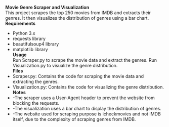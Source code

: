 **Movie Genre Scraper and Visualization**  
This project scrapes the top 250 movies from IMDB and extracts their genres. It then visualizes the distribution of genres using a bar chart.  
**Requirements**
* Python 3.x
* requests library
* beautifulsoup4 library
* matplotlib library  
**Usage**  
Run Scraper.py to scrape the movie data and extract the genres.
Run Visualization.py to visualize the genre distribution.  
**Files**  
* Scraper.py: Contains the code for scraping the movie data and extracting the genres.
* Visualization.py: Contains the code for visualizing the genre distribution.  
**Notes**  
* -The scraper uses a User-Agent header to prevent the website from blocking the requests.
* -The visualization uses a bar chart to display the distribution of genres.
* -The website used for scraping purpose is icheckmovies and not IMDB itself, due to the complexity of scraping genres from IMDB.
